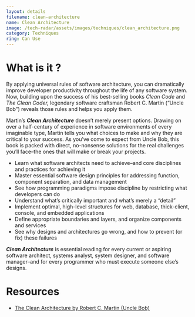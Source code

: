 ```yaml
---
layout: details
filename: clean-architecture 
name: Clean Architecture 
image: /tech-radar/assets/images/techniques/clean_architecture.png
category: Techniques
ring: Can Use
---
```


# What is it ?
By applying universal rules of software architecture, you can dramatically improve developer productivity throughout the life of any software system. Now, building upon the success of his best-selling books *Clean Code* and *The Clean Coder,* legendary software craftsman Robert C. Martin (“Uncle Bob”) reveals those rules and helps you apply them.

Martin’s ***Clean Architecture*** doesn’t merely present options. Drawing on over a half-century of experience in software environments of every imaginable type, Martin tells you what choices to make and why they are critical to your success. As you’ve come to expect from Uncle Bob, this book is packed with direct, no-nonsense solutions for the real challenges you’ll face–the ones that will make or break your projects.

- Learn what software architects need to achieve–and core disciplines and practices for achieving it
- Master essential software design principles for addressing function, component separation, and data management
- See how programming paradigms impose discipline by restricting what developers can do
- Understand what’s critically important and what’s merely a “detail”
- Implement optimal, high-level structures for web, database, thick-client, console, and embedded applications
- Define appropriate boundaries and layers, and organize components and services
- See why designs and architectures go wrong, and how to prevent (or fix) these failures

***Clean Architecture*** is essential reading for every current or aspiring software architect, systems analyst, system designer, and software manager–and for every programmer who must execute someone else’s designs.



# Resources
- [The Clean Architecture by Robert C. Martin (Uncle Bob)](https://blog.cleancoder.com/uncle-bob/2012/08/13/the-clean-architecture.html)


